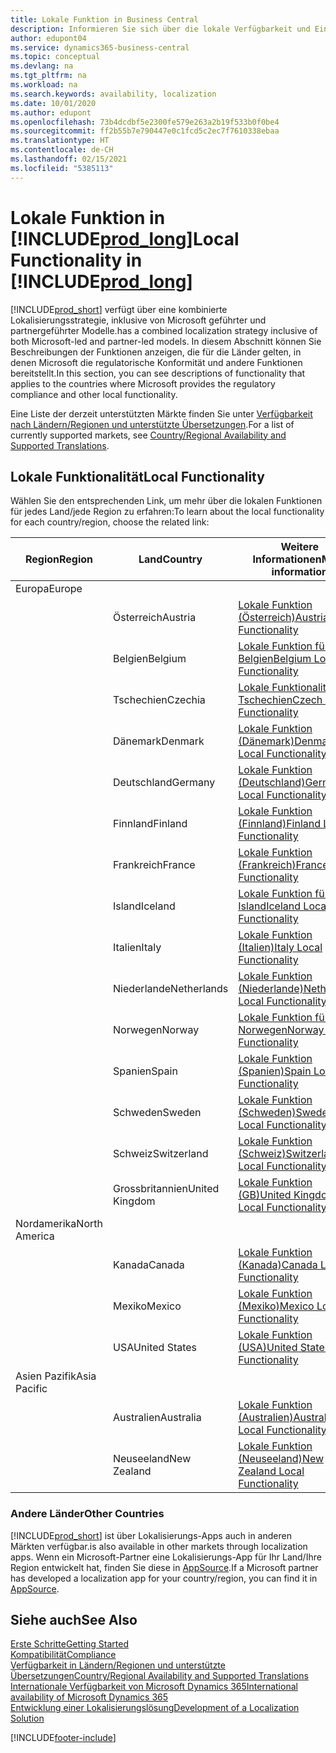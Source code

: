 ```yaml
---
title: Lokale Funktion in Business Central
description: Informieren Sie sich über die lokale Verfügbarkeit und Einhaltung gesetzlicher Bestimmungen von Business Central in den Ländern, in denen Microsoft die lokalen Funktionen bereitstellt.
author: edupont04
ms.service: dynamics365-business-central
ms.topic: conceptual
ms.devlang: na
ms.tgt_pltfrm: na
ms.workload: na
ms.search.keywords: availability, localization
ms.date: 10/01/2020
ms.author: edupont
ms.openlocfilehash: 73b4dcdbf5e2300fe579e263a2b19f533b0f0be4
ms.sourcegitcommit: ff2b55b7e790447e0c1fcd5c2ec7f7610338ebaa
ms.translationtype: HT
ms.contentlocale: de-CH
ms.lasthandoff: 02/15/2021
ms.locfileid: "5385113"
---
```

# <a name="local-functionality-in-prod_long"></a><span data-ttu-id="4fd94-103">Lokale Funktion in [!INCLUDE[prod_long](includes/prod_long.md)]</span><span class="sxs-lookup"><span data-stu-id="4fd94-103">Local Functionality in [!INCLUDE[prod_long](includes/prod_long.md)]</span></span>

[!INCLUDE[prod_short](includes/prod_short.md)] <span data-ttu-id="4fd94-104">verfügt über eine kombinierte Lokalisierungsstrategie, inklusive von Microsoft geführter und partnergeführter Modelle.</span><span class="sxs-lookup"><span data-stu-id="4fd94-104">has a combined localization strategy inclusive of both Microsoft-led and partner-led models.</span></span> <span data-ttu-id="4fd94-105">In diesem Abschnitt können Sie Beschreibungen der Funktionen anzeigen, die für die Länder gelten, in denen Microsoft die regulatorische Konformität und andere Funktionen bereitstellt.</span><span class="sxs-lookup"><span data-stu-id="4fd94-105">In this section, you can see descriptions of functionality that applies to the countries where Microsoft provides the regulatory compliance and other local functionality.</span></span>  

<span data-ttu-id="4fd94-106">Eine Liste der derzeit unterstützten Märkte finden Sie unter [Verfügbarkeit nach Ländern/Regionen und unterstützte Übersetzungen](/dynamics365/business-central/dev-itpro/compliance/apptest-countries-and-translations?toc=/dynamics365/business-central/toc.json).</span><span class="sxs-lookup"><span data-stu-id="4fd94-106">For a list of currently supported markets, see [Country/Regional Availability and Supported Translations](/dynamics365/business-central/dev-itpro/compliance/apptest-countries-and-translations?toc=/dynamics365/business-central/toc.json).</span></span>  

## <a name="local-functionality"></a><span data-ttu-id="4fd94-107">Lokale Funktionalität</span><span class="sxs-lookup"><span data-stu-id="4fd94-107">Local Functionality</span></span>

<span data-ttu-id="4fd94-108">Wählen Sie den entsprechenden Link, um mehr über die lokalen Funktionen für jedes Land/jede Region zu erfahren:</span><span class="sxs-lookup"><span data-stu-id="4fd94-108">To learn about the local functionality for each country/region, choose the related link:</span></span>

| <span data-ttu-id="4fd94-109">Region</span><span class="sxs-lookup"><span data-stu-id="4fd94-109">Region</span></span> | <span data-ttu-id="4fd94-110">Land</span><span class="sxs-lookup"><span data-stu-id="4fd94-110">Country</span></span> | <span data-ttu-id="4fd94-111">Weitere Informationen</span><span class="sxs-lookup"><span data-stu-id="4fd94-111">More information</span></span> |
| --- | --- |--- |
| <span data-ttu-id="4fd94-112">Europa</span><span class="sxs-lookup"><span data-stu-id="4fd94-112">Europe</span></span> |  | |
|        | <span data-ttu-id="4fd94-113">Österreich</span><span class="sxs-lookup"><span data-stu-id="4fd94-113">Austria</span></span> | [<span data-ttu-id="4fd94-114">Lokale Funktion (Österreich)</span><span class="sxs-lookup"><span data-stu-id="4fd94-114">Austria Local Functionality</span></span>](localfunctionality/austria/austria-local-functionality.md) |
|        | <span data-ttu-id="4fd94-115">Belgien</span><span class="sxs-lookup"><span data-stu-id="4fd94-115">Belgium</span></span> | [<span data-ttu-id="4fd94-116">Lokale Funktion für Belgien</span><span class="sxs-lookup"><span data-stu-id="4fd94-116">Belgium Local Functionality</span></span>](localfunctionality/belgium/belgium-local-functionality.md) |
|        | <span data-ttu-id="4fd94-117">Tschechien</span><span class="sxs-lookup"><span data-stu-id="4fd94-117">Czechia</span></span> | [<span data-ttu-id="4fd94-118">Lokale Funktionalität für Tschechien</span><span class="sxs-lookup"><span data-stu-id="4fd94-118">Czech Local Functionality</span></span>](localfunctionality/czech/czech-local-functionality.md) |
|        | <span data-ttu-id="4fd94-119">Dänemark</span><span class="sxs-lookup"><span data-stu-id="4fd94-119">Denmark</span></span> | [<span data-ttu-id="4fd94-120">Lokale Funktion (Dänemark)</span><span class="sxs-lookup"><span data-stu-id="4fd94-120">Denmark Local Functionality</span></span>](localfunctionality/denmark/denmark-local-functionality.md) |
|        | <span data-ttu-id="4fd94-121">Deutschland</span><span class="sxs-lookup"><span data-stu-id="4fd94-121">Germany</span></span> | [<span data-ttu-id="4fd94-122">Lokale Funktion (Deutschland)</span><span class="sxs-lookup"><span data-stu-id="4fd94-122">Germany Local Functionality</span></span>](localfunctionality/germany/germany-local-functionality.md) |
|        | <span data-ttu-id="4fd94-123">Finnland</span><span class="sxs-lookup"><span data-stu-id="4fd94-123">Finland</span></span> | [<span data-ttu-id="4fd94-124">Lokale Funktion (Finnland)</span><span class="sxs-lookup"><span data-stu-id="4fd94-124">Finland Local Functionality</span></span>](localfunctionality/finland/finland-local-functionality.md) |
|        | <span data-ttu-id="4fd94-125">Frankreich</span><span class="sxs-lookup"><span data-stu-id="4fd94-125">France</span></span> | [<span data-ttu-id="4fd94-126">Lokale Funktion (Frankreich)</span><span class="sxs-lookup"><span data-stu-id="4fd94-126">France Local Functionality</span></span>](localfunctionality/france/france-local-functionality.md) |
|        | <span data-ttu-id="4fd94-127">Island</span><span class="sxs-lookup"><span data-stu-id="4fd94-127">Iceland</span></span> | [<span data-ttu-id="4fd94-128">Lokale Funktion für Island</span><span class="sxs-lookup"><span data-stu-id="4fd94-128">Iceland Local Functionality</span></span>](localfunctionality/iceland/iceland-local-functionality.md) |
|        | <span data-ttu-id="4fd94-129">Italien</span><span class="sxs-lookup"><span data-stu-id="4fd94-129">Italy</span></span> | [<span data-ttu-id="4fd94-130">Lokale Funktion (Italien)</span><span class="sxs-lookup"><span data-stu-id="4fd94-130">Italy Local Functionality</span></span>](localfunctionality/italy/italy-local-functionality.md) |
|        | <span data-ttu-id="4fd94-131">Niederlande</span><span class="sxs-lookup"><span data-stu-id="4fd94-131">Netherlands</span></span> | [<span data-ttu-id="4fd94-132">Lokale Funktion (Niederlande)</span><span class="sxs-lookup"><span data-stu-id="4fd94-132">Netherlands Local Functionality</span></span>](localfunctionality/netherlands/netherlands-local-functionality.md) |
|        | <span data-ttu-id="4fd94-133">Norwegen</span><span class="sxs-lookup"><span data-stu-id="4fd94-133">Norway</span></span> | [<span data-ttu-id="4fd94-134">Lokale Funktion für Norwegen</span><span class="sxs-lookup"><span data-stu-id="4fd94-134">Norway Local Functionality</span></span>](localfunctionality/norway/norway-local-functionality.md) |
|        | <span data-ttu-id="4fd94-135">Spanien</span><span class="sxs-lookup"><span data-stu-id="4fd94-135">Spain</span></span> | [<span data-ttu-id="4fd94-136">Lokale Funktion (Spanien)</span><span class="sxs-lookup"><span data-stu-id="4fd94-136">Spain Local Functionality</span></span>](localfunctionality/spain/spain-local-functionality.md) |
|        | <span data-ttu-id="4fd94-137">Schweden</span><span class="sxs-lookup"><span data-stu-id="4fd94-137">Sweden</span></span> | [<span data-ttu-id="4fd94-138">Lokale Funktion (Schweden)</span><span class="sxs-lookup"><span data-stu-id="4fd94-138">Sweden Local Functionality</span></span>](localfunctionality/sweden/sweden-local-functionality.md) |
|        | <span data-ttu-id="4fd94-139">Schweiz</span><span class="sxs-lookup"><span data-stu-id="4fd94-139">Switzerland</span></span> | [<span data-ttu-id="4fd94-140">Lokale Funktion (Schweiz)</span><span class="sxs-lookup"><span data-stu-id="4fd94-140">Switzerland Local Functionality</span></span>](localfunctionality/switzerland/switzerland-local-functionality.md) |
|        | <span data-ttu-id="4fd94-141">Grossbritannien</span><span class="sxs-lookup"><span data-stu-id="4fd94-141">United Kingdom</span></span> | [<span data-ttu-id="4fd94-142">Lokale Funktion (GB)</span><span class="sxs-lookup"><span data-stu-id="4fd94-142">United Kingdom Local Functionality</span></span>](localfunctionality/unitedkingdom/united-kingdom-local-functionality.md) |
| <span data-ttu-id="4fd94-143">Nordamerika</span><span class="sxs-lookup"><span data-stu-id="4fd94-143">North America</span></span> |       |  |
|        | <span data-ttu-id="4fd94-144">Kanada</span><span class="sxs-lookup"><span data-stu-id="4fd94-144">Canada</span></span>|[<span data-ttu-id="4fd94-145">Lokale Funktion (Kanada)</span><span class="sxs-lookup"><span data-stu-id="4fd94-145">Canada Local Functionality</span></span>](localfunctionality/canada/canada-local-functionality.md) |
|        | <span data-ttu-id="4fd94-146">Mexiko</span><span class="sxs-lookup"><span data-stu-id="4fd94-146">Mexico</span></span> | [<span data-ttu-id="4fd94-147">Lokale Funktion (Mexiko)</span><span class="sxs-lookup"><span data-stu-id="4fd94-147">Mexico Local Functionality</span></span>](localfunctionality/mexico/mexico-local-functionality.md) |
|        | <span data-ttu-id="4fd94-148">USA</span><span class="sxs-lookup"><span data-stu-id="4fd94-148">United States</span></span>|[<span data-ttu-id="4fd94-149">Lokale Funktion (USA)</span><span class="sxs-lookup"><span data-stu-id="4fd94-149">United States Local Functionality</span></span>](localfunctionality/unitedstates/united-states-local-functionality.md) |
| <span data-ttu-id="4fd94-150">Asien Pazifik</span><span class="sxs-lookup"><span data-stu-id="4fd94-150">Asia Pacific</span></span> |       |  |
|        | <span data-ttu-id="4fd94-151">Australien</span><span class="sxs-lookup"><span data-stu-id="4fd94-151">Australia</span></span> | [<span data-ttu-id="4fd94-152">Lokale Funktion (Australien)</span><span class="sxs-lookup"><span data-stu-id="4fd94-152">Australia Local Functionality</span></span>](localfunctionality/australia/australia-local-functionality.md) |
|        | <span data-ttu-id="4fd94-153">Neuseeland</span><span class="sxs-lookup"><span data-stu-id="4fd94-153">New Zealand</span></span> | [<span data-ttu-id="4fd94-154">Lokale Funktion (Neuseeland)</span><span class="sxs-lookup"><span data-stu-id="4fd94-154">New Zealand Local Functionality</span></span>](localfunctionality/newzealand/new-zealand-local-functionality.md) |

### <a name="other-countries"></a><span data-ttu-id="4fd94-155">Andere Länder</span><span class="sxs-lookup"><span data-stu-id="4fd94-155">Other Countries</span></span>

[!INCLUDE[prod_short](includes/prod_short.md)] <span data-ttu-id="4fd94-156">ist über Lokalisierungs-Apps auch in anderen Märkten verfügbar.</span><span class="sxs-lookup"><span data-stu-id="4fd94-156">is also available in other markets through localization apps.</span></span> <span data-ttu-id="4fd94-157">Wenn ein Microsoft-Partner eine Lokalisierungs-App für Ihr Land/Ihre Region entwickelt hat, finden Sie diese in [AppSource](https://go.microsoft.com/fwlink/?linkid=2081646).</span><span class="sxs-lookup"><span data-stu-id="4fd94-157">If a Microsoft partner has developed a localization app for your country/region, you can find it in [AppSource](https://go.microsoft.com/fwlink/?linkid=2081646).</span></span>

## <a name="see-also"></a><span data-ttu-id="4fd94-158">Siehe auch</span><span class="sxs-lookup"><span data-stu-id="4fd94-158">See Also</span></span>

[<span data-ttu-id="4fd94-159">Erste Schritte</span><span class="sxs-lookup"><span data-stu-id="4fd94-159">Getting Started</span></span>](product-get-started.md)  
[<span data-ttu-id="4fd94-160">Kompatibilität</span><span class="sxs-lookup"><span data-stu-id="4fd94-160">Compliance</span></span>](compliance/compliance-overview.md)  
[<span data-ttu-id="4fd94-161">Verfügbarkeit in Ländern/Regionen und unterstützte Übersetzungen</span><span class="sxs-lookup"><span data-stu-id="4fd94-161">Country/Regional Availability and Supported Translations</span></span>](/dynamics365/business-central/dev-itpro/compliance/apptest-countries-and-translations?toc=/dynamics365/business-central/toc.json)  
[<span data-ttu-id="4fd94-162">Internationale Verfügbarkeit von Microsoft Dynamics 365</span><span class="sxs-lookup"><span data-stu-id="4fd94-162">International availability of Microsoft Dynamics 365</span></span>](/dynamics365/get-started/availability)  
[<span data-ttu-id="4fd94-163">Entwicklung einer Lokalisierungslösung</span><span class="sxs-lookup"><span data-stu-id="4fd94-163">Development of a Localization Solution</span></span>](/dynamics365/business-central/dev-itpro/developer/readiness/readiness-develop-localization)  


[!INCLUDE[footer-include](includes/footer-banner.md)]